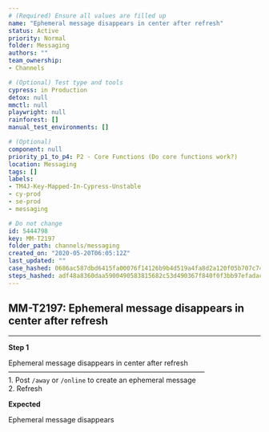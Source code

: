 ```yaml
---
# (Required) Ensure all values are filled up
name: "Ephemeral message disappears in center after refresh"
status: Active
priority: Normal
folder: Messaging
authors: ""
team_ownership: 
- Channels

# (Optional) Test type and tools
cypress: in Production
detox: null
mmctl: null
playwright: null
rainforest: []
manual_test_environments: []

# (Optional)
component: null
priority_p1_to_p4: P2 - Core Functions (Do core functions work?)
location: Messaging
tags: []
labels: 
- TM4J-Key-Mapped-In-Cypress-Unstable
- cy-prod
- se-prod
- messaging

# Do not change
id: 5444798
key: MM-T2197
folder_path: channels/messaging
created_on: "2020-05-20T06:05:12Z"
last_updated: ""
case_hashed: 0686ac587dbd6415fa00076f14126b9b4d519a4fa8d2a120f05b707c74309583c546c70f41ad2c0fae40b12f7e387954
steps_hashed: adf48a8360daa5900490583815682c53d490367f840f0f3bb97efadacb4576ec573fc6846e84147de0d68e2cc3f1cb74
---
```


## MM-T2197: Ephemeral message disappears in center after refresh

---

**Step 1**

Ephemeral message disappears in center after refresh\
————————————————————————————\
1\. Post `/away` or `/online` to create an ephemeral message\
2\. Refresh

**Expected**

Ephemeral message disappears
